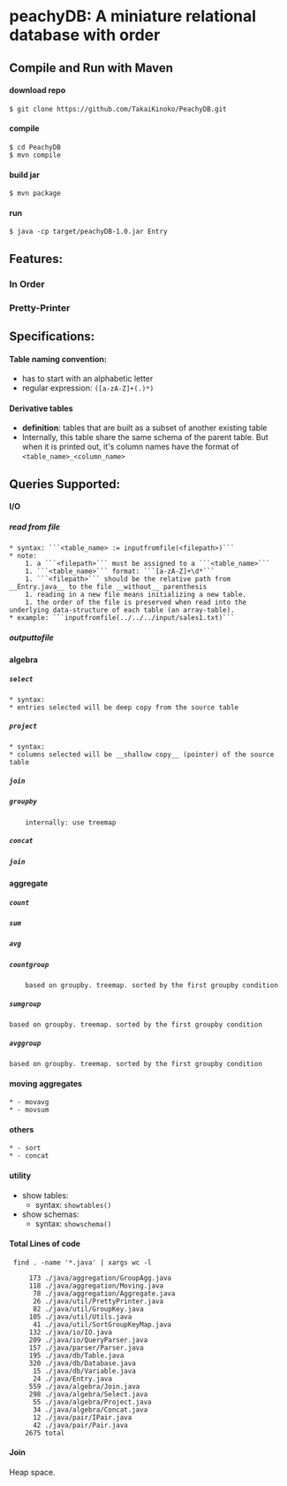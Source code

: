 # peachyDB: A miniature relational database with order

## Compile and Run with Maven

#### download repo
```$ git clone https://github.com/TakaiKinoko/PeachyDB.git```

#### compile
```
$ cd PeachyDB
$ mvn compile 
```

#### build jar
```$ mvn package```

#### run 
```$ java -cp target/peachyDB-1.0.jar Entry```

## Features:

### In Order

### Pretty-Printer

## Specifications:

#### Table naming convention: 

* has to start with an alphabetic letter
* regular expression:
    ```([a-zA-Z]+(.)*)```
#### Derivative tables
* __definition__: tables that are built as a subset of another existing table
* Internally, this table share the same schema of the parent table. But when it is printed out, it's column 
names have the format of ```<table_name>_<column_name>```

## Queries Supported: 

#### I/O
##### read from file 
    * syntax: ```<table_name> := inputfromfile(<filepath>)```
    * note: 
        1. a ```<filepath>``` must be assigned to a ```<table_name>```
        1. ```<table_name>``` format: ```[a-zA-Z]+\d*```
        1. ```<filepath>``` should be the relative path from __Entry.java__ to the file __without__ parenthesis
        1. reading in a new file means initializing a new table. 
        1. the order of the file is preserved when read into the underlying data-structure of each table (an array-table).
    * example: ```inputfromfile(../../../input/sales1.txt)```
        
##### outputtofile
    
#### algebra
##### ```select```
    * syntax: 
    * entries selected will be deep copy from the source table
##### ```project```
    * syntax: 
    * columns selected will be __shallow copy__ (pointer) of the source table 
##### ```join```
##### ```groupby``` 
        internally: use treemap
        
##### ```concat```

##### ```join```

#### aggregate

##### ```count```
##### ```sum```
##### ```avg```
##### ```countgroup```
        based on groupby. treemap. sorted by the first groupby condition

##### ```sumgroup```
    based on groupby. treemap. sorted by the first groupby condition
    
##### ```avggroup```
    based on groupby. treemap. sorted by the first groupby condition

#### moving aggregates
    * - movavg
    * - movsum

#### others
    * - sort
    * - concat

#### utility
* show tables: 
    * syntax: ```showtables()``` 
* show schemas:
    * syntax: ```showschema()```

#### Total Lines of code
``` find . -name '*.java' | xargs wc -l```
```
     173 ./java/aggregation/GroupAgg.java
     118 ./java/aggregation/Moving.java
      78 ./java/aggregation/Aggregate.java
      26 ./java/util/PrettyPrinter.java
      82 ./java/util/GroupKey.java
     105 ./java/util/Utils.java
      41 ./java/util/SortGroupKeyMap.java
     132 ./java/io/IO.java
     209 ./java/io/QueryParser.java
     157 ./java/parser/Parser.java
     195 ./java/db/Table.java
     320 ./java/db/Database.java
      15 ./java/db/Variable.java
      24 ./java/Entry.java
     559 ./java/algebra/Join.java
     298 ./java/algebra/Select.java
      55 ./java/algebra/Project.java
      34 ./java/algebra/Concat.java
      12 ./java/pair/IPair.java
      42 ./java/pair/Pair.java
    2675 total
```

#### Join
Heap space.